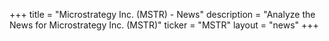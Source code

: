 +++
title = "Microstrategy Inc. (MSTR) - News"
description = "Analyze the News for Microstrategy Inc. (MSTR)"
ticker = "MSTR"
layout = "news"
+++

